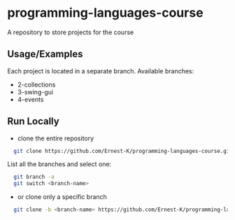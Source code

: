 # programming-languages-course

A repository to store projects for the course 
## Usage/Examples
Each project is located in a separate branch. Available branches:
- 2-collections
- 3-swing-gui
- 4-events



## Run Locally

- clone the entire repository
```bash
  git clone https://github.com/Ernest-K/programming-languages-course.git
```

List all the branches and select one:
```bash
  git branch -a
  git switch <branch-name>
```

- or clone only a specific branch
```bash
  git clone -b <branch-name> https://github.com/Ernest-K/programming-languages-course.git
```
